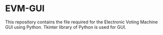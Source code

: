 # EVM-GUI
This repository contains the file required for the Electronic Voting Machine GUI using Python. Tkinter library of Python is used for GUI.
